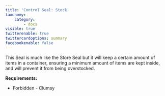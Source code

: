 ```yaml
---
title: 'Control Seal: Stock'
taxonomy:
    category:
        - docs
visible: true
twitterenable: true
twittercardoptions: summary
facebookenable: false
---
```


This Seal is much like the Store Seal but it will keep a certain amount of items in a container,  ensuring a minimum amount of items are kept inside, and will prevent it from being overstocked.

**Requirements:**

* Forbidden - Clumsy 
